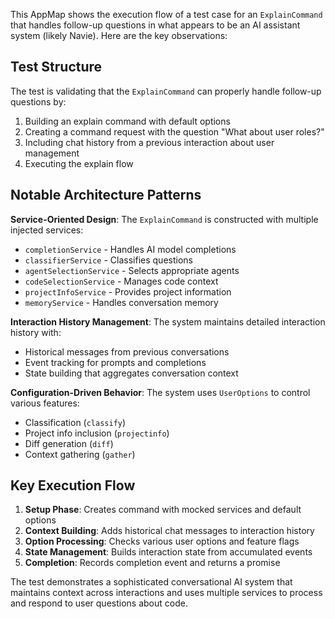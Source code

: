 This AppMap shows the execution flow of a test case for an `ExplainCommand` that handles follow-up questions in what appears to be an AI assistant system (likely Navie). Here are the key observations:

## Test Structure
The test is validating that the `ExplainCommand` can properly handle follow-up questions by:
1. Building an explain command with default options
2. Creating a command request with the question "What about user roles?"
3. Including chat history from a previous interaction about user management
4. Executing the explain flow

## Notable Architecture Patterns

**Service-Oriented Design**: The `ExplainCommand` is constructed with multiple injected services:
- `completionService` - Handles AI model completions
- `classifierService` - Classifies questions
- `agentSelectionService` - Selects appropriate agents
- `codeSelectionService` - Manages code context
- `projectInfoService` - Provides project information
- `memoryService` - Handles conversation memory

**Interaction History Management**: The system maintains detailed interaction history with:
- Historical messages from previous conversations
- Event tracking for prompts and completions
- State building that aggregates conversation context

**Configuration-Driven Behavior**: The system uses `UserOptions` to control various features:
- Classification (`classify`)
- Project info inclusion (`projectinfo`) 
- Diff generation (`diff`)
- Context gathering (`gather`)

## Key Execution Flow
1. **Setup Phase**: Creates command with mocked services and default options
2. **Context Building**: Adds historical chat messages to interaction history
3. **Option Processing**: Checks various user options and feature flags
4. **State Management**: Builds interaction state from accumulated events
5. **Completion**: Records completion event and returns a promise

The test demonstrates a sophisticated conversational AI system that maintains context across interactions and uses multiple services to process and respond to user questions about code.